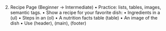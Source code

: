 2. Recipe Page (Beginner → Intermediate)
• Practice: lists, tables, images, semantic tags.
• Show a recipe for your favorite dish:
• Ingredients in a (ul)
• Steps in an (ol)
• A nutrition facts table (table)
• An image of the dish
• Use (header), (main), (footer)
